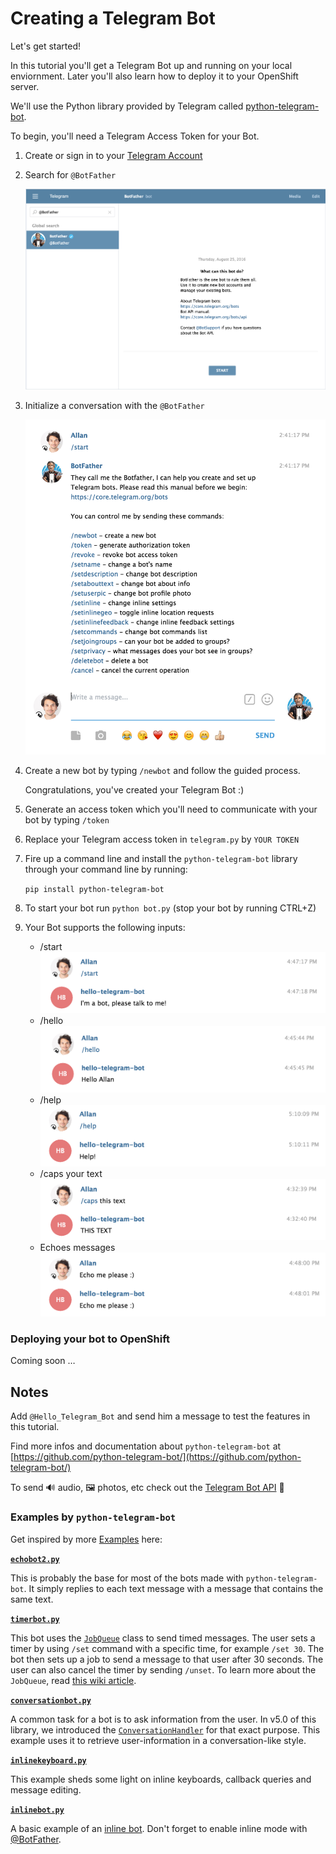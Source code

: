 # Creating a Telegram Bot

Let's get started!

In this tutorial you'll get a Telegram Bot up and running on your local enviornment. Later you'll also learn how to deploy it to your OpenShift server.

We'll use the Python library provided by Telegram called [python-telegram-bot](https://github.com/python-telegram-bot/).

To begin, you'll need a Telegram Access Token for your Bot.

1. Create or sign in to your [Telegram Account](https://web.telegram.org/)

2. Search for `@BotFather`

	![Search for @BotFather](demo/botfather_conversation.png "Search for @BotFather")

3. Initialize a conversation with the `@BotFather`

	![Initialize Conversation with BotFather](demo/botfather_init.png "Initialize Conversation with BotFather")
	
4. Create a new bot by typing `/newbot` and follow the guided process.

	Congratulations, you've created your Telegram Bot :) 

5. Generate an access token which you'll need to communicate with your bot by typing `/token`

6. Replace your Telegram access token in `telegram.py` by `YOUR TOKEN`

7. Fire up a command line and install the `python-telegram-bot` library through your command line by running:

	`pip install python-telegram-bot`

9. To start your bot run `python bot.py` (stop your bot by running CTRL+Z)

10. Your Bot supports the following inputs:
	* /start
	![/start command](demo/botfather_start.png "/start command")
	* /hello
	![/hello command](demo/botfather_hello.png "/hello command")
	* /help
	![/help command](demo/botfather_help.png "/help command")
	* /caps your text
	![Caps text](demo/botfather_caps.png "Caps text")
	* Echoes messages
	![Echo text](demo/botfather_echo.png "Echo text")

### Deploying your bot to OpenShift

Coming soon …

## Notes

Add `@Hello_Telegram_Bot` and send him a message to test the features in this tutorial.

Find more infos and documentation about `python-telegram-bot` at [https://github.com/python-telegram-bot/](https://github.com/python-telegram-bot/)

To send 🔊 audio, 🖼 photos, etc check out the [Telegram Bot API](https://core.telegram.org/bots/api) 🙂

### Examples by `python-telegram-bot`

Get inspired by more [Examples](https://github.com/python-telegram-bot/python-telegram-bot/tree/master/examples) here:

**[`echobot2.py`](https://github.com/python-telegram-bot/python-telegram-bot/blob/master/examples/echobot2.py)**

This is probably the base for most of the bots made with `python-telegram-bot`. It simply replies to each text message with a message that contains the same text.

**[`timerbot.py`](https://github.com/python-telegram-bot/python-telegram-bot/blob/master/examples/timerbot.py)**

This bot uses the [`JobQueue`](https://pythonhosted.org/python-telegram-bot/telegram.ext.jobqueue.html) class to send timed messages. The user sets a timer by using `/set` command with a specific time, for example `/set 30`. The bot then sets up a job to send a message to that user after 30 seconds. The user can also cancel the timer by sending `/unset`. To learn more about the `JobQueue`, read [this wiki article](https://github.com/python-telegram-bot/python-telegram-bot/wiki/Extensions-%E2%80%93-JobQueue).

**[`conversationbot.py`](https://github.com/python-telegram-bot/python-telegram-bot/blob/master/examples/conversationbot.py)**

A common task for a bot is to ask information from the user. In v5.0 of this library, we introduced the [`ConversationHandler`](https://pythonhosted.org/python-telegram-bot/telegram.ext.conversationhandler.html) for that exact purpose. This example uses it to retrieve user-information in a conversation-like style.

**[`inlinekeyboard.py`](https://github.com/python-telegram-bot/python-telegram-bot/blob/master/examples/inlinekeyboard.py)**

This example sheds some light on inline keyboards, callback queries and message editing.

**[`inlinebot.py`](https://github.com/python-telegram-bot/python-telegram-bot/blob/master/examples/inlinebot.py)**

A basic example of an [inline bot](https://core.telegram.org/bots/inline). Don't forget to enable inline mode with [@BotFather](https://telegram.me/BotFather).



